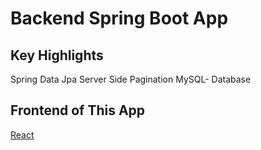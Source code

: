 # Backend Spring Boot App


## Key Highlights
Spring Data Jpa
Server Side Pagination
MySQL- Database


## Frontend of This App

[React](https://github.com/Ankit4371/Crud-UI)
